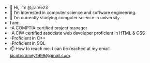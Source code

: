 - 👋 Hi, I’m @jrame23
- 👀 I’m interested in computer science and software engineering.
- 🌱 I’m currently studying computer science in university.
- I am: 
- -A COMPTIA certified project manager
- -A CIW certified associate web developer proficient in HTML & CSS
- -Proficient in C++
- -Proficient in SQL
- 📫 How to reach me: I can be reached at my email jacobcramey1999@gmail.com.

<!---
jrame23/jrame23 is a ✨ special ✨ repository because its `README.md` (this file) appears on your GitHub profile.
You can click the Preview link to take a look at your changes.
--->
